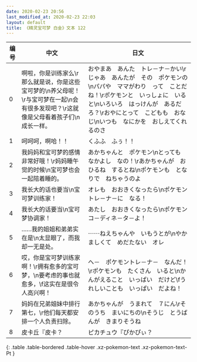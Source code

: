 ```yaml
---
date: 2020-02-23 20:56
last_modified_at: 2020-02-23 22:03
layout: default
title: 《精灵宝可梦 白金》文本 122
---
```

| 编号 | 中文 | 日文 |
| ---- | ---- | ---- |
| 0 | 啊啦，你是训练家么\r那么就是说，你是这些宝可梦的\n养父母呢！\r与宝可梦在一起\n会有很多发现吧？\r这就像是父母看着孩子们\n成长一样。 | おやまあ　あんた　トレ－ナ－かい\rじゃあ　あんたが　その　ポケモンの\nパパや　ママがわり　って　ことだね！\rポケモンと　いっしょに　いると\nいろいろ　はっけんが　あるだろ？\rおやにとって　こどもも　おなじ\nいつも　なにかを　おしえてくれるのさ |
| 1 | 呵呵呵，啊哈！！ | くふふ　ふぅ！！ |
| 2 | 我妈妈和宝可梦的感情非常好哦！\r妈妈睡午觉的时候\n宝可梦也会一起陪着睡的。 | あかちゃんと　ポケモン\nとっても　なかよし　なの！\rあかちゃんが　おひるね　するとね\nポケモンも　となりで　ねちゃうのよ |
| 3 | 我长大的话也要当\n宝可梦训练家！ | オレも　おおきくなったら\nポケモントレ－ナ－に　なる！ |
| 4 | 我长大的话要当\n宝可梦协调家！ | あたし　おおきくなったら\nポケモン　コ－ディネ－タ－よ！ |
| 5 | ……我的姐姐和弟弟实在是\n太显眼了，而我却一无是处。 | ⋯⋯ねえちゃんや　いもうとが\nやかましくて　めだたない　オレ |
| 6 | 哎，你是宝可梦训练家啊！\r拥有愈多的宝可梦，\n要考虑的事也就愈多，\f这实在是很令人高兴啊！ | へ－　ポケモントレ－ナ－　なんだ！\rポケモンも　たくさん　いると\nかんがえること　いっぱい　だけど\fうれしいことも　いっぱい　だよね！ |
| 7 | 妈妈在兄弟姐妹中排行第七，\r他们每天都安排一个人负责扫除。 | あかちゃんが　うまれて　７にん\rそのうち　まいにちの\nそうじ　とうばんが　きまりそうね |
| 8 | 皮卡丘『皮卡？ | ピカチュウ『ぴかぴぃ？ |
{: .table .table-bordered .table-hover .xz-pokemon-text .xz-pokemon-text-Pt }